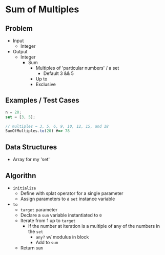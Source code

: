 # Sum of Multiples

## Problem

- Input
  - Integer
- Output
  - Integer
    - Sum
      - Multiples of 'particular numbers' / a set
        - Default 3 && 5
      - Up to
      - Exclusive

## Examples / Test Cases

```js
n = 20;
set = [3, 5];

// multiples = 3, 5, 6, 9, 10, 12, 15, and 18
SumOfMultiples.to(20) #=> 78
```

## Data Structures

- Array for my 'set'

## Algorithn

- `initialize`
  - Define with splat operator for a single parameter
  - Assign parameters to a `set` instance variable
- `to`
  - `target` parameter
  - Declare a `sum` variable instantiated to `0`
  - Iterate from 1 up to `target`
    - If the number at iteration is a multiple of any of the numbers in the `set`
      - `any?` w/ modulus in block
      - Add to `sum`
  - Return `sum`